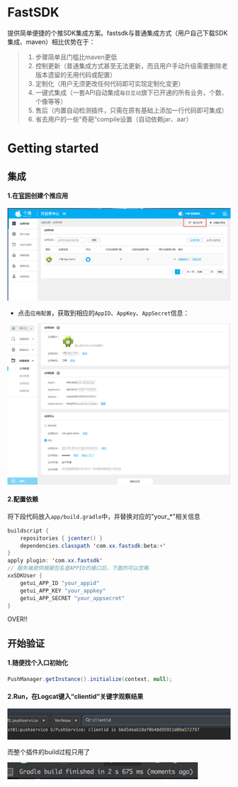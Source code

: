 

FastSDK
====
提供简单便捷的个推SDK集成方案。fastsdk与普通集成方式（用户自己下载SDK集成、maven）相比优势在于：  
>1. 步骤简单且门槛比maven更低  
>2. 控制更新（普通集成方式甚至无法更新，而且用户手动升级需要删除老版本遗留的无用代码或配置）  
>3. 定制化（用户无须更改任何代码即可实现定制化变更）  
>4. 一键式集成（一套API自动集成`每日互动`旗下已开通的所有业务，个数、个像等等） 
>5. 售后（内置自动检测插件，只需在原有基础上添加一行代码即可集成）  
>6. 省去用户的一些“奇葩”compile设置（自动依赖jar、aar）

  
     
#  Getting started
## 集成
#### 1.在[官网](http://dev.getui.com)创建个推应用
![](readme/image/sdk05.png)   

* 点击`应用配置`，获取到相应的`AppID`、`AppKey`、`AppSecret`信息：

![](readme/image/sdk06.png)

#### 2.配置依赖
将下段代码放入`app/build.gradle`中，并替换对应的"your_*"相关信息 
```Java
buildscript {
    repositories { jcenter() }
    dependencies.classpath 'com.xx.fastsdk:beta:+'
}
apply plugin: 'com.xx.fastsdk'
// 服务端提供根据包名查APPID的接口后，下面的可以忽略
xxSDKUser {
    getui_APP_ID "your_appid"
    getui_APP_KEY "your_appkey"
    getui_APP_SECRET "your_appsecret"
}
```
    
    
    
OVER!!  

## 开始验证
#### 1.随便找个入口初始化
```Java
PushManager.getInstance().initialize(context, null);
```
#### 2.Run，在Logcat键入“clientid”关键字观察结果
  
![](readme/image/sdk04.png)
  
而整个插件的build过程只用了  

![](readme/image/sdk03.png)

